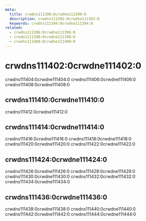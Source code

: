 ```yaml
---
meta:
  title: crwdns111390:0crwdne111390:0
  description: crwdns111392:0crwdne111392:0
  keywords: crwdns111394:0crwdne111394:0
related:
  - crwdns111396:0crwdne111396:0
  - crwdns111398:0crwdne111398:0
  - crwdns111400:0crwdne111400:0
---
```


# crwdns111402:0crwdne111402:0

crwdns111404:0crwdne111404:0 crwdns111406:0crwdne111406:0 crwdns111408:0crwdne111408:0

## crwdns111410:0crwdne111410:0

crwdns111412:0crwdne111412:0

## crwdns111414:0crwdne111414:0

crwdns111416:0crwdne111416:0 crwdns111418:0crwdne111418:0 crwdns111420:0crwdne111420:0 crwdns111422:0crwdne111422:0

## crwdns111424:0crwdne111424:0

crwdns111426:0crwdne111426:0 crwdns111428:0crwdne111428:0 crwdns111430:0crwdne111430:0 crwdns111432:0crwdne111432:0 crwdns111434:0crwdne111434:0

## crwdns111436:0crwdne111436:0

crwdns111438:0crwdne111438:0 crwdns111440:0crwdne111440:0 crwdns111442:0crwdne111442:0 crwdns111444:0crwdne111444:0

<vuetify-comparison />

<backmatter />
